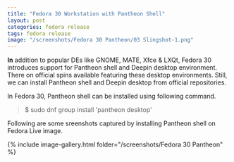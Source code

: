 ```yaml
---
title: "Fedora 30 Workstation with Pantheon Shell"
layout: post
categories: fedora release
tags: fedora release
image: "/screenshots/Fedora 30 Pantheon/03 Slingshot-1.png"
---
```


**In** addition to popular DEs like GNOME, MATE, Xfce & LXQt, Fedora 30 introduces support for Pantheon shell and Deepin desktop environment. There on official spins available featuring these desktop environments. Still, we can install Pantheon shell and Deepin desktop from official repositories.

In Fedora 30, Pantheon shell can be installed using following command.

> $ sudo dnf group install 'pantheon desktop'

Following are some sreenshots captured by installing Pantheon shell on Fedora Live image.

{% include image-gallery.html folder="/screenshots/Fedora 30 Pantheon" %}
